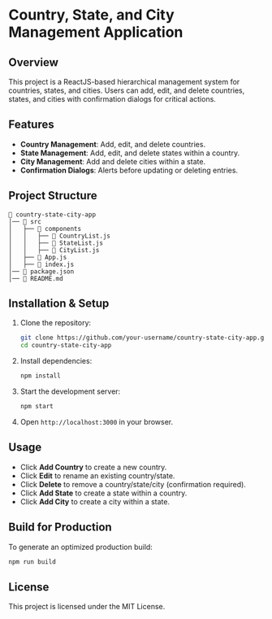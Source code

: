 # Country, State, and City Management Application

## Overview
This project is a ReactJS-based hierarchical management system for countries, states, and cities. Users can add, edit, and delete countries, states, and cities with confirmation dialogs for critical actions.

## Features
- **Country Management**: Add, edit, and delete countries.
- **State Management**: Add, edit, and delete states within a country.
- **City Management**: Add and delete cities within a state.
- **Confirmation Dialogs**: Alerts before updating or deleting entries.

## Project Structure
```
📂 country-state-city-app
│── 📂 src
│   ├── 📂 components
│   │   ├── 📄 CountryList.js
│   │   ├── 📄 StateList.js
│   │   ├── 📄 CityList.js
│   ├── 📄 App.js
│   ├── 📄 index.js
│── 📄 package.json
│── 📄 README.md
```

## Installation & Setup
1. Clone the repository:
   ```sh
   git clone https://github.com/your-username/country-state-city-app.git
   cd country-state-city-app
   ```
2. Install dependencies:
   ```sh
   npm install
   ```
3. Start the development server:
   ```sh
   npm start
   ```
4. Open `http://localhost:3000` in your browser.

## Usage
- Click **Add Country** to create a new country.
- Click **Edit** to rename an existing country/state.
- Click **Delete** to remove a country/state/city (confirmation required).
- Click **Add State** to create a state within a country.
- Click **Add City** to create a city within a state.

## Build for Production
To generate an optimized production build:
```sh
npm run build
```

## License
This project is licensed under the MIT License.
